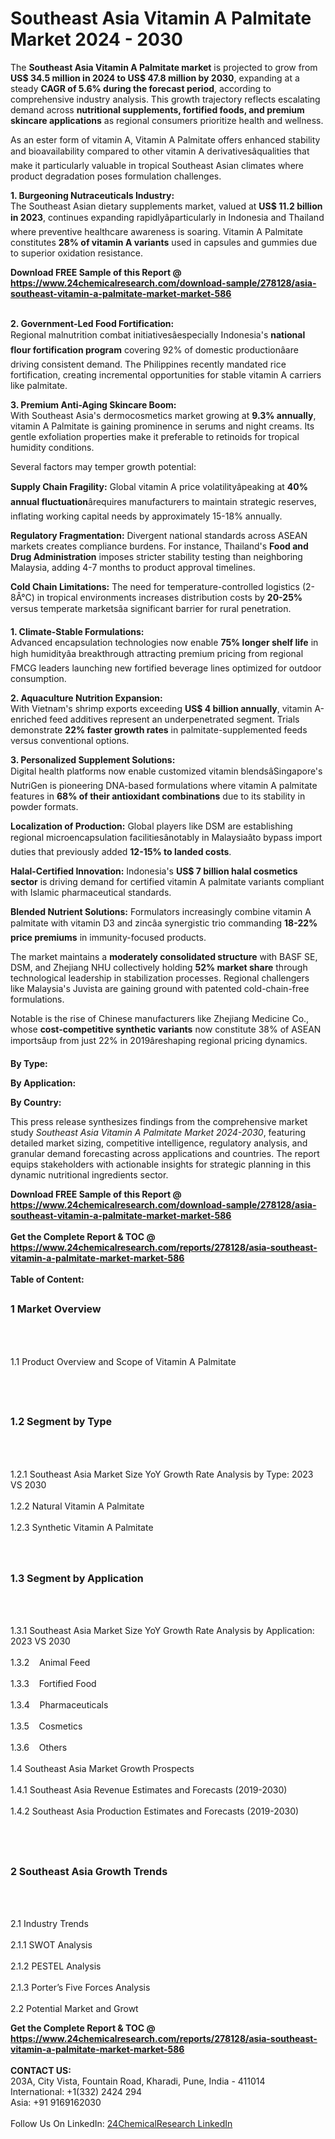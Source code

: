 <h1>Southeast Asia Vitamin A Palmitate Market 2024 - 2030</h1><p>The <strong>Southeast Asia Vitamin A Palmitate market</strong> is projected to grow from <strong>US$ 34.5 million in 2024 to US$ 47.8 million by 2030</strong>, expanding at a steady <strong>CAGR of 5.6% during the forecast period</strong>, according to comprehensive industry analysis. This growth trajectory reflects escalating demand across <strong>nutritional supplements, fortified foods, and premium skincare applications</strong> as regional consumers prioritize health and wellness.</p><p>As an ester form of vitamin A, Vitamin A Palmitate offers enhanced stability and bioavailability compared to other vitamin A derivativesâqualities that make it particularly valuable in tropical Southeast Asian climates where product degradation poses formulation challenges.</p><p><strong>1. Burgeoning Nutraceuticals Industry:</strong><br>
The Southeast Asian dietary supplements market, valued at <strong>US$ 11.2 billion in 2023</strong>, continues expanding rapidlyâparticularly in Indonesia and Thailand where preventive healthcare awareness is soaring. Vitamin A Palmitate constitutes <strong>28% of vitamin A variants</strong> used in capsules and gummies due to superior oxidation resistance.</p><div><b>Download FREE Sample of this Report @ 
            <a href="https://www.24chemicalresearch.com/download-sample/278128/asia-southeast-vitamin-a-palmitate-market-market-586">
            https://www.24chemicalresearch.com/download-sample/278128/asia-southeast-vitamin-a-palmitate-market-market-586</a></b></div><br><p><strong>2. Government-Led Food Fortification:</strong><br>
Regional malnutrition combat initiativesâespecially Indonesia's <strong>national flour fortification program</strong> covering 92% of domestic productionâare driving consistent demand. The Philippines recently mandated rice fortification, creating incremental opportunities for stable vitamin A carriers like palmitate.</p><p><strong>3. Premium Anti-Aging Skincare Boom:</strong><br>
With Southeast Asia's dermocosmetics market growing at <strong>9.3% annually</strong>, vitamin A Palmitate is gaining prominence in serums and night creams. Its gentle exfoliation properties make it preferable to retinoids for tropical humidity conditions.</p><p>Several factors may temper growth potential:</p><p><strong>Supply Chain Fragility:</strong> Global vitamin A price volatilityâpeaking at <strong>40% annual fluctuation</strong>ârequires manufacturers to maintain strategic reserves, inflating working capital needs by approximately 15-18% annually.</p><p><strong>Regulatory Fragmentation:</strong> Divergent national standards across ASEAN markets creates compliance burdens. For instance, Thailand's <strong>Food and Drug Administration</strong> imposes stricter stability testing than neighboring Malaysia, adding 4-7 months to product approval timelines.</p><p><strong>Cold Chain Limitations:</strong> The need for temperature-controlled logistics (2-8Â°C) in tropical environments increases distribution costs by <strong>20-25%</strong> versus temperate marketsâa significant barrier for rural penetration.</p><p><strong>1. Climate-Stable Formulations:</strong><br>
Advanced encapsulation technologies now enable <strong>75% longer shelf life</strong> in high humidityâa breakthrough attracting premium pricing from regional FMCG leaders launching new fortified beverage lines optimized for outdoor consumption.</p><p><strong>2. Aquaculture Nutrition Expansion:</strong><br>
With Vietnam's shrimp exports exceeding <strong>US$ 4 billion annually</strong>, vitamin A-enriched feed additives represent an underpenetrated segment. Trials demonstrate <strong>22% faster growth rates</strong> in palmitate-supplemented feeds versus conventional options.</p><p><strong>3. Personalized Supplement Solutions:</strong><br>
Digital health platforms now enable customized vitamin blendsâSingapore's NutriGen is pioneering DNA-based formulations where vitamin A palmitate features in <strong>68% of their antioxidant combinations</strong> due to its stability in powder formats.</p><p><strong>Localization of Production:</strong> Global players like DSM are establishing regional microencapsulation facilitiesânotably in Malaysiaâto bypass import duties that previously added <strong>12-15% to landed costs</strong>.</p><p><strong>Halal-Certified Innovation:</strong> Indonesia's <strong>US$ 7 billion halal cosmetics sector</strong> is driving demand for certified vitamin A palmitate variants compliant with Islamic pharmaceutical standards.</p><p><strong>Blended Nutrient Solutions:</strong> Formulators increasingly combine vitamin A palmitate with vitamin D3 and zincâa synergistic trio commanding <strong>18-22% price premiums</strong> in immunity-focused products.</p><p>The market maintains a <strong>moderately consolidated structure</strong> with BASF SE, DSM, and Zhejiang NHU collectively holding <strong>52% market share</strong> through technological leadership in stabilization processes. Regional challengers like Malaysia's Juvista are gaining ground with patented cold-chain-free formulations.</p><p>Notable is the rise of Chinese manufacturers like Zhejiang Medicine Co., whose <strong>cost-competitive synthetic variants</strong> now constitute 38% of ASEAN importsâup from just 22% in 2019âreshaping regional pricing dynamics.</p><p><strong>By Type:</strong></p><p><strong>By Application:</strong></p><p><strong>By Country:</strong></p><p>This press release synthesizes findings from the comprehensive market study <em>Southeast Asia Vitamin A Palmitate Market 2024-2030</em>, featuring detailed market sizing, competitive intelligence, regulatory analysis, and granular demand forecasting across applications and countries. The report equips stakeholders with actionable insights for strategic planning in this dynamic nutritional ingredients sector.</p><div><b>Download FREE Sample of this Report @ 
            <a href="https://www.24chemicalresearch.com/download-sample/278128/asia-southeast-vitamin-a-palmitate-market-market-586">
            https://www.24chemicalresearch.com/download-sample/278128/asia-southeast-vitamin-a-palmitate-market-market-586</a></b></div><br><div><b>Get the Complete Report & TOC @ 
            <a href="https://www.24chemicalresearch.com/reports/278128/asia-southeast-vitamin-a-palmitate-market-market-586">
            https://www.24chemicalresearch.com/reports/278128/asia-southeast-vitamin-a-palmitate-market-market-586</a></b></div><br>
            <b>Table of Content:</b><p><h2><span style="font-size:16px"><strong>1 Market Overview&nbsp;&nbsp; &nbsp;</strong></span></h2><br />
<br />
<p>1.1 Product Overview and Scope of Vitamin A Palmitate&nbsp;</p><br />
<br />
<h2><strong><span style="font-size:16px">1.2 Segment by Type&nbsp;&nbsp; &nbsp;</span></strong></h2><br />
<br />
<p>1.2.1 Southeast Asia Market Size YoY Growth Rate Analysis by Type: 2023 VS 2030&nbsp;&nbsp; &nbsp;<br /><br />
1.2.2 Natural Vitamin A Palmitate&nbsp;&nbsp; &nbsp;<br /><br />
1.2.3 Synthetic Vitamin A Palmitate<br /><br />
<br />
<h2><span style="font-size:16px"><strong>1.3 Segment by Application&nbsp;&nbsp;</strong></span></h2><br />
<br />
<p>1.3.1 Southeast Asia Market Size YoY Growth Rate Analysis by Application: 2023 VS 2030&nbsp;&nbsp; &nbsp;<br /><br />
1.3.2&nbsp;&nbsp; &nbsp;Animal Feed<br /><br />
1.3.3&nbsp;&nbsp; &nbsp;Fortified Food<br /><br />
1.3.4&nbsp;&nbsp; &nbsp;Pharmaceuticals<br /><br />
1.3.5&nbsp;&nbsp; &nbsp;Cosmetics<br /><br />
1.3.6&nbsp;&nbsp; &nbsp;Others<br /><br />
1.4 Southeast Asia Market Growth Prospects&nbsp;&nbsp; &nbsp;<br /><br />
1.4.1 Southeast Asia Revenue Estimates and Forecasts (2019-2030)&nbsp;&nbsp; &nbsp;<br /><br />
1.4.2 Southeast Asia Production Estimates and Forecasts (2019-2030)&nbsp;&nbsp;</p><br />
<br />
<h2><span style="font-size:16px"><strong>2 Southeast Asia Growth Trends&nbsp;&nbsp; &nbsp;</strong></span></h2><br />
<br />
<p>2.1 Industry Trends&nbsp;&nbsp; &nbsp;<br /><br />
2.1.1 SWOT Analysis&nbsp;&nbsp; &nbsp;<br /><br />
2.1.2 PESTEL Analysis&nbsp;&nbsp; &nbsp;<br /><br />
2.1.3 Porter&rsquo;s Five Forces Analysis&nbsp;&nbsp; &nbsp;<br /><br />
2.2 Potential Market and Growt</p><div><b>Get the Complete Report & TOC @ 
            <a href="https://www.24chemicalresearch.com/reports/278128/asia-southeast-vitamin-a-palmitate-market-market-586">
            https://www.24chemicalresearch.com/reports/278128/asia-southeast-vitamin-a-palmitate-market-market-586</a></b></div><br><b>CONTACT US:</b><br>
            203A, City Vista, Fountain Road, Kharadi, Pune, India - 411014<br>
            International: +1(332) 2424 294<br>
            Asia: +91 9169162030 <br><br>
            Follow Us On LinkedIn: <a href="https://www.linkedin.com/company/24chemicalresearch/">24ChemicalResearch LinkedIn</a>